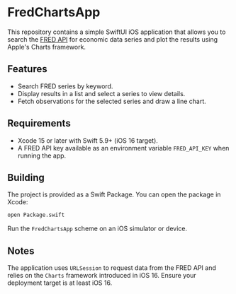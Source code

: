 # FredChartsApp

This repository contains a simple SwiftUI iOS application that allows you to search the [FRED API](https://fred.stlouisfed.org/docs/api/fred/) for economic data series and plot the results using Apple's Charts framework.

## Features

- Search FRED series by keyword.
- Display results in a list and select a series to view details.
- Fetch observations for the selected series and draw a line chart.

## Requirements

- Xcode 15 or later with Swift 5.9+ (iOS 16 target).
- A FRED API key available as an environment variable `FRED_API_KEY` when running the app.

## Building

The project is provided as a Swift Package. You can open the package in Xcode:

```bash
open Package.swift
```

Run the `FredChartsApp` scheme on an iOS simulator or device.

## Notes

The application uses `URLSession` to request data from the FRED API and relies on the `Charts` framework introduced in iOS 16. Ensure your deployment target is at least iOS 16.
